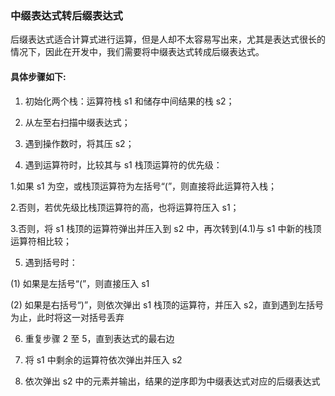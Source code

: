 ### 中缀表达式转后缀表达式

后缀表达式适合计算式进行运算，但是人却不太容易写出来，尤其是表达式很长的情况下，因此在开发中，我们需要将中缀表达式转成后缀表达式。 

#### 具体步骤如下: 

1) 初始化两个栈：运算符栈 s1 和储存中间结果的栈 s2； 

2) 从左至右扫描中缀表达式； 

3) 遇到操作数时，将其压 s2； 

4) 遇到运算符时，比较其与 s1 栈顶运算符的优先级： 

1.如果 s1 为空，或栈顶运算符为左括号“(”，则直接将此运算符入栈； 

2.否则，若优先级比栈顶运算符的高，也将运算符压入 s1； 

3.否则，将 s1 栈顶的运算符弹出并压入到 s2 中，再次转到(4.1)与 s1 中新的栈顶运算符相比较； 

5) 遇到括号时： 

(1) 如果是左括号“(”，则直接压入 s1 

(2) 如果是右括号“)”，则依次弹出 s1 栈顶的运算符，并压入 s2，直到遇到左括号为止，此时将这一对括号丢弃 

6) 重复步骤 2 至 5，直到表达式的最右边 

7) 将 s1 中剩余的运算符依次弹出并压入 s2 

8) 依次弹出 s2 中的元素并输出，结果的逆序即为中缀表达式对应的后缀表达式 























